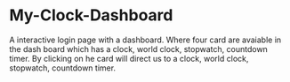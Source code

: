 # My-Clock-Dashboard
A interactive login page with a dashboard. Where four card are avaiable in the dash board which has a clock, world clock, stopwatch, countdown timer. By clicking on he card will direct us to a clock, world clock, stopwatch, countdown timer.

